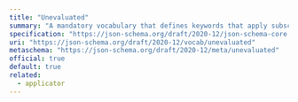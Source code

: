 ```yaml
---
title: "Unevaluated"
summary: "A mandatory vocabulary that defines keywords that apply subschemas to array items or object properties that have not been successfully evaluated against any dynamic-scope subschema of any adjacent keywords."
specification: "https://json-schema.org/draft/2020-12/json-schema-core.html#section-11"
uri: "https://json-schema.org/draft/2020-12/vocab/unevaluated"
metaschema: "https://json-schema.org/draft/2020-12/meta/unevaluated"
official: true
default: true
related:
  - applicator
---
```


